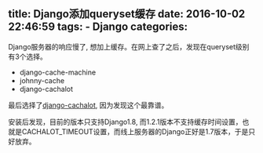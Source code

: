 title: Django添加queryset缓存
date: 2016-10-02 22:46:59
tags:
    - Django
categories:
---
Django服务器的响应慢了, 想加上缓存。在网上查了之后，发现在queryset级别有3个选择。
* django-cache-machine
* johnny-cache
* django-cachalot

最后选择了[django-cachalot](https://github.com/BertrandBordage/django-cachalot), 因为发现这个最靠谱。

安装后发现，目前的版本只支持Django1.8, 而1.2.1版本不支持缓存时间设置，也就是CACHALOT_TIMEOUT设置，而线上服务器的Django正好是1.7版本，于是只好放弃。
